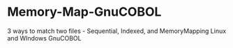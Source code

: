 # Memory-Map-GnuCOBOL
3 ways to match two files - Sequential, Indexed, and MemoryMapping  Linux and WIndows GnuCOBOL

